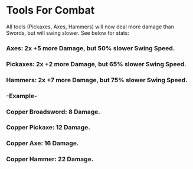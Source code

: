 # Tools For Combat
All tools (Pickaxes, Axes, Hammers) will now deal more damage than Swords, but will swing slower. See below for stats:


### Axes: 2x +5 more Damage, but 50% slower Swing Speed.
### Pickaxes: 2x +2 more Damage, but 65% slower Swing Speed.
### Hammers: 2x +7 more Damage, but 75% slower Swing Speed.

### -Example-
### Copper Broadsword: 8 Damage.
### Copper Pickaxe: 12 Damage.
### Copper Axe: 16 Damage.
### Copper Hammer: 22 Damage.
